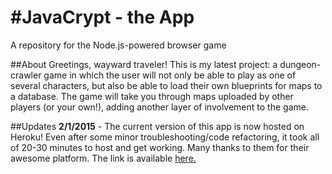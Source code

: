 #JavaCrypt - the App
=====
A repository for the Node.js-powered browser game

##About
Greetings, wayward traveler! This is my latest project: a dungeon-crawler game in which the user will not only be able to play as one of several characters, but also be able to load their own blueprints for maps to a database. The game will take you through maps uploaded by other players (or your own!), adding another layer of involvement to the game.

##Updates
**2/1/2015** - The current version of this app is now hosted on Heroku! Even after some minor troubleshooting/code refactoring, it took all of 20-30 minutes to host and get working. Many thanks to them for their awesome platform. The link is available [here.](https://jc-app.herokuapp.com/) 

